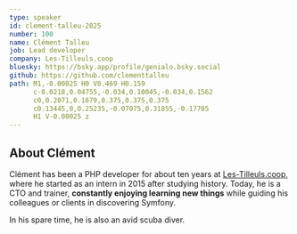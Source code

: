 ```yaml
---
type: speaker
id: clement-talleu-2025
number: 100
name: Clément Talleu
job: Lead developer
company: Les-Tilleuls.coop
bluesky: https://bsky.app/profile/genialo.bsky.social
github: https://github.com/clementtalleu
path: M1,-0.00025 H0 V0.469 H0.159
      c-0.0218,0.04755,-0.034,0.10045,-0.034,0.1562
      c0,0.2071,0.1679,0.375,0.375,0.375
      c0.13445,0,0.25235,-0.07075,0.31855,-0.17705
      H1 V-0.00025 z
---
```


## About Clément

Clément has been a PHP developer for about ten years at [Les-Tilleuls.coop](https://les-tilleuls.coop/en), where he started as an intern in 2015 after studying history. Today, he is a CTO and trainer, **constantly enjoying learning new things** while guiding his colleagues or clients in discovering Symfony.

In his spare time, he is also an avid scuba diver.

